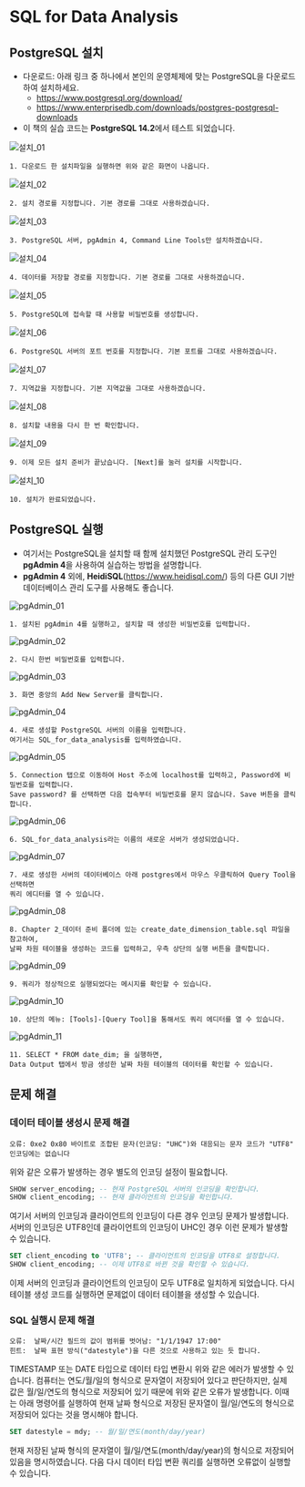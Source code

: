 # SQL for Data Analysis

## PostgreSQL 설치
- 다운로드: 아래 링크 중 하나에서 본인의 운영체제에 맞는 PostgreSQL을 다운로드하여 설치하세요.
  - https://www.postgresql.org/download/
  - https://www.enterprisedb.com/downloads/postgres-postgresql-downloads
- 이 책의 실습 코드는 **PostgreSQL 14.2**에서 테스트 되었습니다.

![설치_01](./Image/Installation/Installation_01.JPG)
```
1. 다운로드 한 설치파일을 실행하면 위와 같은 화면이 나옵니다.
```

![설치_02](./Image/Installation/Installation_02.JPG)
```
2. 설치 경로를 지정합니다. 기본 경로를 그대로 사용하겠습니다.
```

![설치_03](./Image/Installation/Installation_03.JPG)
```
3. PostgreSQL 서버, pgAdmin 4, Command Line Tools만 설치하겠습니다.
```

![설치_04](./Image/Installation/Installation_04.JPG)
```
4. 데이터를 저장할 경로를 지정합니다. 기본 경로를 그대로 사용하겠습니다.
```

![설치_05](./Image/Installation/Installation_05.JPG)
```
5. PostgreSQL에 접속할 때 사용할 비밀번호를 생성합니다.
```

![설치_06](./Image/Installation/Installation_06.JPG)
```
6. PostgreSQL 서버의 포트 번호를 지정합니다. 기본 포트를 그대로 사용하겠습니다.
```

![설치_07](./Image/Installation/Installation_07.JPG)
```
7. 지역값을 지정합니다. 기본 지역값을 그대로 사용하겠습니다.
```

![설치_08](./Image/Installation/Installation_08.JPG)
```
8. 설치할 내용을 다시 한 번 확인합니다.
```

![설치_09](./Image/Installation/Installation_09.JPG)
```
9. 이제 모든 설치 준비가 끝났습니다. [Next]를 눌러 설치를 시작합니다.
```

![설치_10](./Image/Installation/Installation_10.JPG)
```
10. 설치가 완료되었습니다.
```

## PostgreSQL 실행
- 여기서는 PostgreSQL을 설치할 때 함께 설치했던 PostgreSQL 관리 도구인 **pgAdmin 4**을 사용하여 실습하는 방법을 설명합니다.
- **pgAdmin 4** 외에, **HeidiSQL**(https://www.heidisql.com/) 등의 다른 GUI 기반 데이터베이스 관리 도구를 사용해도 좋습니다.

![pgAdmin_01](./Image/pgAdmin/pgadmin_01.JPG)
```
1. 설치된 pgAdmin 4를 실행하고, 설치할 때 생성한 비밀번호를 입력합니다.
```

![pgAdmin_02](./Image/pgAdmin/pgadmin_02.JPG)
```
2. 다시 한번 비밀번호를 입력합니다.
```

![pgAdmin_03](./Image/pgAdmin/pgadmin_03.JPG)
```
3. 화면 중앙의 Add New Server를 클릭합니다.
```

![pgAdmin_04](./Image/pgAdmin/pgadmin_04.JPG)
```
4. 새로 생성할 PostgreSQL 서버의 이름을 입력합니다. 
여기서는 SQL_for_data_analysis를 입력하였습니다.
```

![pgAdmin_05](./Image/pgAdmin/pgadmin_05.JPG)
```
5. Connection 탭으로 이동하여 Host 주소에 localhost를 입력하고, Password에 비밀번호를 입력합니다. 
Save password? 를 선택하면 다음 접속부터 비밀번호를 묻지 않습니다. Save 버튼을 클릭합니다.
```

![pgAdmin_06](./Image/pgAdmin/pgadmin_06.JPG)
```
6. SQL_for_data_analysis라는 이름의 새로운 서버가 생성되었습니다.
```
                                  
![pgAdmin_07](./Image/pgAdmin/pgadmin_07.JPG)
```
7. 새로 생성한 서버의 데이터베이스 아래 postgres에서 마우스 우클릭하여 Query Tool을 선택하면 
쿼리 에디터를 열 수 있습니다.
```

![pgAdmin_08](./Image/pgAdmin/pgadmin_08.JPG)
```
8. Chapter 2_데이터 준비 폴더에 있는 create_date_dimension_table.sql 파일을 참고하여, 
날짜 차원 테이블을 생성하는 코드를 입력하고, 우측 상단의 실행 버튼을 클릭합니다.
```

![pgAdmin_09](./Image/pgAdmin/pgadmin_09.JPG)
```
9. 쿼리가 정상적으로 실행되었다는 메시지를 확인할 수 있습니다.
``` 

![pgAdmin_10](./Image/pgAdmin/pgadmin_10.JPG)
```
10. 상단의 메뉴: [Tools]-[Query Tool]을 통해서도 쿼리 에디터를 열 수 있습니다.
```

![pgAdmin_11](./Image/pgAdmin/pgadmin_11.JPG)
```
11. SELECT * FROM date_dim; 을 실행하면, 
Data Output 탭에서 방금 생성한 날짜 차원 테이블의 데이터를 확인할 수 있습니다.
```

## 문제 해결

### 데이터 테이블 생성시 문제 해결
```
오류: 0xe2 0x80 바이트로 조합된 문자(인코딩: "UHC")와 대응되는 문자 코드가 "UTF8" 인코딩에는 없습니다
```
위와 같은 오류가 발생하는 경우 별도의 인코딩 설정이 필요합니다.

```sql
SHOW server_encoding; -- 현재 PostgreSQL 서버의 인코딩을 확인합니다.
SHOW client_encoding; -- 현재 클라이언트의 인코딩을 확인합니다.
```
여기서 서버의 인코딩과 클라이언트의 인코딩이 다른 경우 인코딩 문제가 발생합니다.
서버의 인코딩은 UTF8인데 클라이언트의 인코딩이 UHC인 경우 이런 문제가 발생할 수 있습니다.

```sql
SET client_encoding to 'UTF8'; -- 클라이언트의 인코딩을 UTF8로 설정합니다.
SHOW client_encoding; -- 이제 UTF8로 바뀐 것을 확인할 수 있습니다.
```
이제 서버의 인코딩과 클라이언트의 인코딩이 모두 UTF8로 일치하게 되었습니다.
다시 테이블 생성 코드를 실행하면 문제없이 데이터 테이블을 생성할 수 있습니다.


### SQL 실행시 문제 해결
```
오류:  날짜/시간 필드의 값이 범위를 벗어남: "1/1/1947 17:00"
힌트:  날짜 표현 방식("datestyle")을 다른 것으로 사용하고 있는 듯 합니다.
```
TIMESTAMP 또는 DATE 타입으로 데이터 타입 변환시 위와 같은 에러가 발생할 수 있습니다.
컴퓨터는 연도/월/일의 형식으로 문자열이 저장되어 있다고 판단하지만,
실제 값은 월/일/연도의 형식으로 저장되어 있기 때문에 위와 같은 오류가 발생합니다.
이때는 아래 명령어를 실행하여 현재 날짜 형식으로 저장된 문자열이 월/일/연도의 형식으로 저장되어 있다는 것을 명시해야 합니다.

```sql
SET datestyle = mdy; -- 월/일/연도(month/day/year)
```
현재 저장된 날짜 형식의 문자열이 월/일/연도(month/day/year)의 형식으로 저장되어 있음을 명시하였습니다.
다음 다시 데이터 타입 변환 쿼리를 실행하면 오류없이 실행할 수 있습니다.
